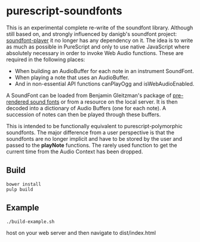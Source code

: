 purescript-soundfonts
=====================

This is an experimental complete re-write of the soundfont library.  Although still based on, and strongly influenced by danigb's soundfont project: [soundfont-player](https://github.com/danigb/soundfont-player) it no longer has any dependency on it.  The idea is to write as much as possible in PureScript and only to use native JavaScript where absolutely necessary in order to invoke Web Audio functions.  These are required in the following places:

*  When building an AudioBuffer for each note in an instrument SoundFont.
*  When playing a note that uses an AudioBuffer.
*  And in non-essential API functions canPlayOgg and isWebAudioEnabled.

A SoundFont can be loaded from Benjamin Gleitzman's package of [pre-rendered sound fonts](https://github.com/gleitz/midi-js-soundfonts) or from a resource on the local server. It is then decoded into a dictionary of Audio Buffers (one for each note).  A succession of notes can then be played through these buffers.

This is intended to be functionally equivalent to purescript-polymorphic soundfonts.  The major difference from a user perspective is that the soundfonts are no longer implicit and have to be stored by the user and passed to the __playNote__ functions.  The rarely used function to get the current time from the Audio Context has been dropped. 

## Build

    bower install   
    pulp build
   
## Example

    ./build-example.sh

host on your web server and then navigate to dist/index.html